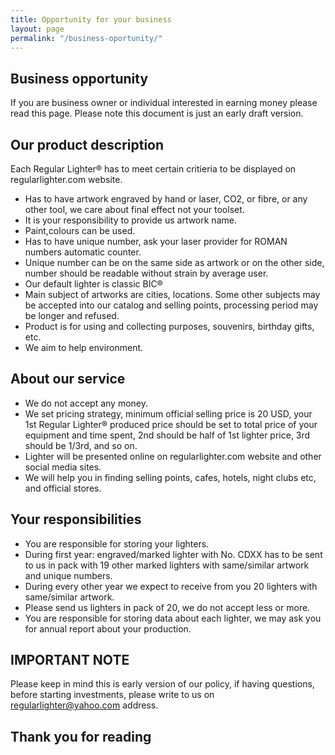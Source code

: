 ```yaml
---
title: Opportunity for your business
layout: page
permalink: "/business-oportunity/"
---
```


## Business opportunity
If you are business owner or individual interested in earning money please read this page.
Please note this document is just an early draft version.

## Our product description
Each Regular Lighter&reg; has to meet certain critieria to be displayed on regularlighter.com website.
- Has to have artwork engraved by hand or laser, CO2, or fibre, or any other tool, we care about final effect not your toolset.
- It is your responsibility to provide us artwork name.
- Paint,colours can be used.
- Has to have unique number, ask your laser provider for ROMAN numbers automatic counter.
- Unique number can be on the same side as artwork or on the other side, number should be readable without strain by average user.
- Our default lighter is classic BIC&reg;
- Main subject of artworks are cities, locations. Some other subjects may be accepted into our catalog and selling points, processing period may be longer and refused.
- Product is for using and collecting purposes, souvenirs, birthday gifts, etc.
- We aim to help environment.


## About our service
- We do not accept any money.
- We set pricing strategy, minimum official selling price is 20 USD, your 1st Regular Lighter&reg; produced price should be set to total price of your equipment and time spent, 2nd should be half of 1st lighter price, 3rd should be 1/3rd, and so on.
- Lighter will be presented online on regularlighter.com website and other social media sites.
- We will help you in finding selling points, cafes, hotels, night clubs etc, and official stores.


## Your responsibilities
- You are responsible for storing your lighters.
- During first year: engraved/marked lighter with No. CDXX has to be sent to us in pack with 19 other marked lighters with same/similar artwork and unique numbers. 
- During every other year we expect to receive from you 20 lighters with same/similar artwork.
- Please send us lighters in pack of 20, we do not accept less or more.
- You are responsible for storing data about each lighter, we may ask you for annual report about your production.

## IMPORTANT NOTE
Please keep in mind this is early version of our policy, if having questions, before starting investments, please write to us on [regularlighter@yahoo.com](mailto:regularlighter@yahoo.com) address.

## Thank you for reading